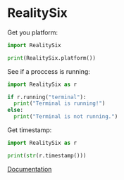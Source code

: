 # RealitySix

Get you platform:

```py
import RealitySix

print(RealitySix.platform())
```

See if a proccess is running:

```py
import RealitySix as r

if r.running("terminal"):
  print("Terminal is running!")
else:
  print("Terminal is not running.")
```

Get timestamp:

```py
import RealitySix as r

print(str(r.timestamp()))
```

[Documentation](https://reality-six-docs.herokuapp.com/Docs/index.html)

